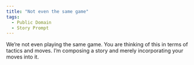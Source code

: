 ```yaml
---
title: "Not even the same game"
tags:
  - Public Domain
  - Story Prompt
---
```

We’re not even playing the same game. You are thinking of this in terms of tactics and moves. I’m composing a story and merely incorporating your moves into it.